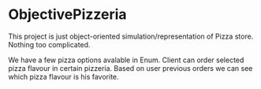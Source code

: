 # ObjectivePizzeria

This project is just object-oriented simulation/representation of Pizza store.
Nothing too complicated.

We have a few pizza options avalable in Enum.
Client can order selected pizza flavour in certain pizzeria.
Based on user previous orders we can see which pizza flavour is his favorite.

